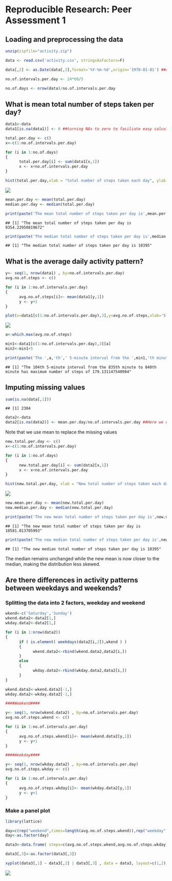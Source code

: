 # Reproducible Research: Peer Assessment 1

## Loading and preprocessing the data


```r
unzip(zipfile="activity.zip")

data <- read.csv('activity.csv', stringsAsFactors=F)

data[,2] <- as.Date(data[,2],format='%Y-%m-%d',origin='1970-01-01') ##convert the date field to Date class

no.of.intervals.per.day <- 24*60/5

no.of.days <- nrow(data)/no.of.intervals.per.day 
```

## What is mean total number of steps taken per day?


```r
data1<-data
data1[is.na(data1)] <- 0 ##turning NAs to zero to faciliate easy calculation

total.per.day <- c()
x<-c(1:no.of.intervals.per.day)

for (i in 1:no.of.days)
{
      total.per.day[i] <- sum(data1[x,1])
      x <- x+no.of.intervals.per.day
}

hist(total.per.day,xlab = "total number of steps taken each day", ylab = "Freq",main='Histogram of total number of steps taken each day')
```

![](PA1_template_files/figure-html/unnamed-chunk-2-1.png) 

```r
mean.per.day <- mean(total.per.day)
median.per.day <- median(total.per.day)

print(paste('The mean total number of steps taken per day is',mean.per.day))
```

```
## [1] "The mean total number of steps taken per day is 9354.22950819672"
```

```r
print(paste('The median total number of steps taken per day is',median.per.day))
```

```
## [1] "The median total number of steps taken per day is 10395"
```

## What is the average daily activity pattern?


```r
y<- seq(1, nrow(data1) , by=no.of.intervals.per.day)
avg.no.of.steps <- c()

for (i in 1:no.of.intervals.per.day)
{
      avg.no.of.steps[i]<- mean(data1[y,1])
      y <- y+1
}

plot(x=data1[c(1:no.of.intervals.per.day),3],y=avg.no.of.steps,xlab='5-minute interval',ylab='average number of steps taken, averaged across all days',type = 'l')
```

![](PA1_template_files/figure-html/unnamed-chunk-3-1.png) 

```r
a<-which.max(avg.no.of.steps)

min1<-data1[c(1:no.of.intervals.per.day),3][a]
min2<-min1+5

print(paste('The ',a,'th',' 5-minute interval from the ',min1,'th minute to ',min2,'th minute has maximum number of steps of ',max(avg.no.of.steps),sep=""))
```

```
## [1] "The 104th 5-minute interval from the 835th minute to 840th minute has maximum number of steps of 179.131147540984"
```

## Imputing missing values


```r
sum(is.na(data[,1]))
```

```
## [1] 2304
```

```r
data2<-data
data2[is.na(data2)] <- mean.per.day/no.of.intervals.per.day ##Here we use mean to replace the missing values
```

Note that we use mean to replace the missing values


```r
new.total.per.day <- c()
x<-c(1:no.of.intervals.per.day)

for (i in 1:no.of.days)
{
      new.total.per.day[i] <- sum(data2[x,1])
      x <- x+no.of.intervals.per.day
}

hist(new.total.per.day, xlab = "New total number of steps taken each day", ylab = "Freq",main='New histogram of total number of steps taken each day')
```

![](PA1_template_files/figure-html/unnamed-chunk-5-1.png) 

```r
new.mean.per.day <- mean(new.total.per.day)
new.median.per.day <- median(new.total.per.day)

print(paste('The new mean total number of steps taken per day is',new.mean.per.day))
```

```
## [1] "The new mean total number of steps taken per day is 10581.013705993"
```

```r
print(paste('The new median total number of steps taken per day is',new.median.per.day))
```

```
## [1] "The new median total number of steps taken per day is 10395"
```

The median remains unchanged while the new mean is now closer to the median, making the distribution less skewed.

## Are there differences in activity patterns between weekdays and weekends?

### Splitting the data into 2 factors, weekday and weekend ###


```r
wkend<-c('Saturday','Sunday')
wkend.data2<-data2[1,]
wkday.data2<-data2[1,]

for (i in 1:nrow(data2))
{
      if ( is.element( weekdays(data2[i,2]),wkend ) ) 
      {
            wkend.data2<-rbind(wkend.data2,data2[i,])
      }
      else
      {
            wkday.data2<-rbind(wkday.data2,data2[i,])
      }
}

wkend.data2<-wkend.data2[-1,]
wkday.data2<-wkday.data2[-1,]

####Weekend####

y<- seq(1, nrow(wkend.data2) , by=no.of.intervals.per.day)
avg.no.of.steps.wkend <- c()

for (i in 1:no.of.intervals.per.day)
{
      avg.no.of.steps.wkend[i]<- mean(wkend.data2[y,1])
      y <- y+1
}

####Weekday####

y<- seq(1, nrow(wkday.data2) , by=no.of.intervals.per.day)
avg.no.of.steps.wkday <- c()

for (i in 1:no.of.intervals.per.day)
{
      avg.no.of.steps.wkday[i]<- mean(wkday.data2[y,1])
      y <- y+1
}
```

### Make a panel plot ###


```r
library(lattice)

day=c(rep("weekend",times=length(avg.no.of.steps.wkend)),rep("weekday",times=length(avg.no.of.steps.wkday)))
day<-as.factor(day)

data3<-data.frame( steps=c(avg.no.of.steps.wkend,avg.no.of.steps.wkday) , interval=c(data2[c(1:no.of.intervals.per.day),3],data2[c(1:no.of.intervals.per.day),3]) , day=day)

data3[,3]<-as.factor(data3[,3])

xyplot(data3[,1] ~ data3[,2] | data3[,3] , data = data3, layout=c(1,2), type = 'l',xlab = "Interval", ylab = "Number of steps")
```

![](PA1_template_files/figure-html/unnamed-chunk-7-1.png) 








